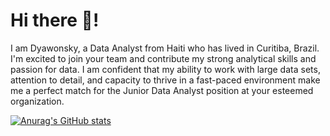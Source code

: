 # Hi there 👋!

I am Dyawonsky, a Data Analyst from Haiti who has lived in Curitiba, Brazil. I'm excited to join your team and contribute my strong analytical skills and passion for data. I am confident that my ability to work with large data sets, attention to detail, and capacity to thrive in a fast-paced environment make me a perfect match for the Junior Data Analyst position at your esteemed organization.

[![Anurag's GitHub stats](https://github-readme-stats.vercel.app/api?username=dyawonskyblanc)](https://github.com/anuraghazra/github-readme-stats)

